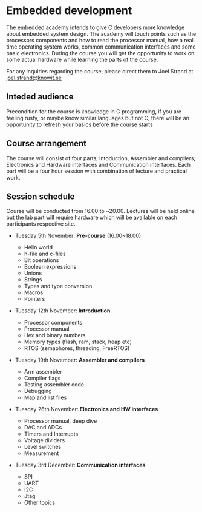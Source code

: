 # Embedded development
The embedded academy intends to give C developers more knowledge about embedded system design. The academy will touch points such as the processors components and how to read the processor manual, how a real time operating system works, common communication interfaces and some basic electronics. During the course you will get the opportunity to work on some actual hardware while learning the parts of the course.

For any inquiries regarding the course, please direct them to Joel Strand at joel.strand@knowit.se

## Inteded audience
Precondition for the course is knowledge in C programming, if you are feeling rusty, or maybe know similar languages but not C, there will be an opportunity to refresh your basics before the course starts

## Course arrangement
The course will consist of four parts, Intoduction, Assembler and compilers, Electronics and Hardware interfaces and Communication interfaces. Each part will be a four hour session with combination of lecture and practical work.

## Session schedule
Course will be conducted from 16.00 to ~20.00. Lectures will be held online but the lab part will require hardware which will be available on each participants respective site.

- Tuesday 5th November: __Pre-course__ (16.00~18.00)
    - Hello world
    - h-file and c-files
    - Bit operations
    - Boolean expressions
    - Unions
    - Strings
    - Types and type conversion
    - Macros
    - Pointers

- Tuesday 12th November: __Introduction__
    - Processor components
    - Processor manual
    - Hex and binary numbers
    - Memory types (flash, ram, stack, heap etc)
    - RTOS (semaphores, threading, FreeRTOS)

- Tuesday 19th November: __Assembler and compilers__
    - Arm assembler
    - Compiler flags
    - Testing assembler code
    - Debugging
    - Map and list files

- Tuesday 26th November: __Electronics and HW interfaces__
    - Processor manual, deep dive
    - DAC and ADCs
    - Timers and Interrupts
    - Voltage dividers
    - Level switches
    - Measurement

- Tuesday 3rd December: __Communication interfaces__
    - SPI
    - UART
    - I2C
    - Jtag
    - Other topics 
